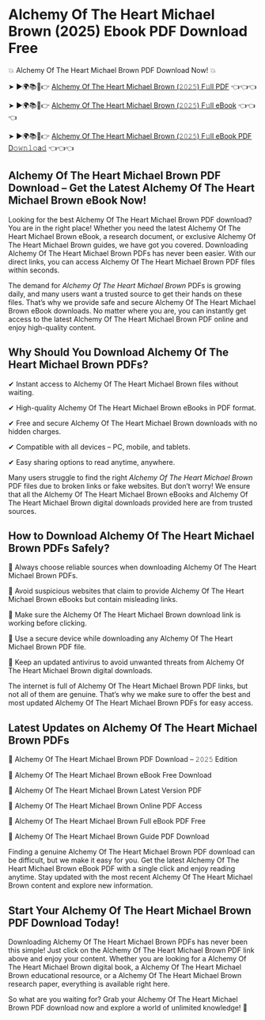 # Alchemy Of The Heart Michael Brown (2025) Ebook PDF Download Free

💥 Alchemy Of The Heart Michael Brown PDF Download Now! 💥

➤ ►🌍📚📱👉 [Alchemy Of The Heart Michael Brown (𝟸𝟶𝟸𝟻) F𝚞ll PDF](https://getpdf.xyz/alchemy-of-the-heart-michael-brown) 👈👈👈


➤ ►🌍📚📱👉 [Alchemy Of The Heart Michael Brown (𝟸𝟶𝟸𝟻) F𝚞ll eBook](https://getpdf.xyz/alchemy-of-the-heart-michael-brown) 👈👈👈


➤ ►🌍📚📱👉 [Alchemy Of The Heart Michael Brown (𝟸𝟶𝟸𝟻) F𝚞ll eBook PDF D𝚘𝚠𝚗𝚕𝚘a𝚍](https://getpdf.xyz/alchemy-of-the-heart-michael-brown) 👈👈👈


## Alchemy Of The Heart Michael Brown PDF Download – Get the Latest Alchemy Of The Heart Michael Brown eBook Now!

Looking for the best Alchemy Of The Heart Michael Brown PDF download? You are in the right place! Whether you need the latest Alchemy Of The Heart Michael Brown eBook, a research document, or exclusive Alchemy Of The Heart Michael Brown guides, we have got you covered. Downloading Alchemy Of The Heart Michael Brown PDFs has never been easier. With our direct links, you can access Alchemy Of The Heart Michael Brown PDF files within seconds.

The demand for *Alchemy Of The Heart Michael Brown* PDFs is growing daily, and many users want a trusted source to get their hands on these files. That’s why we provide safe and secure Alchemy Of The Heart Michael Brown eBook downloads. No matter where you are, you can instantly get access to the latest Alchemy Of The Heart Michael Brown PDF online and enjoy high-quality content.

## Why Should You Download Alchemy Of The Heart Michael Brown PDFs?

✔ Instant access to Alchemy Of The Heart Michael Brown files without waiting.

✔ High-quality Alchemy Of The Heart Michael Brown eBooks in PDF format.

✔ Free and secure Alchemy Of The Heart Michael Brown downloads with no hidden charges.

✔ Compatible with all devices – PC, mobile, and tablets.

✔ Easy sharing options to read anytime, anywhere.

Many users struggle to find the right *Alchemy Of The Heart Michael Brown* PDF files due to broken links or fake websites. But don’t worry! We ensure that all the Alchemy Of The Heart Michael Brown eBooks and Alchemy Of The Heart Michael Brown digital downloads provided here are from trusted sources.

## How to Download Alchemy Of The Heart Michael Brown PDFs Safely?

📌 Always choose reliable sources when downloading Alchemy Of The Heart Michael Brown PDFs.

📌 Avoid suspicious websites that claim to provide Alchemy Of The Heart Michael Brown eBooks but contain misleading links.

📌 Make sure the Alchemy Of The Heart Michael Brown download link is working before clicking.

📌 Use a secure device while downloading any Alchemy Of The Heart Michael Brown PDF file.

📌 Keep an updated antivirus to avoid unwanted threats from Alchemy Of The Heart Michael Brown digital downloads.

The internet is full of Alchemy Of The Heart Michael Brown PDF links, but not all of them are genuine. That’s why we make sure to offer the best and most updated Alchemy Of The Heart Michael Brown PDFs for easy access.

## Latest Updates on Alchemy Of The Heart Michael Brown PDFs

🔹 Alchemy Of The Heart Michael Brown PDF Download – 𝟸𝟶𝟸𝟻 Edition

🔹 Alchemy Of The Heart Michael Brown eBook Free Download

🔹 Alchemy Of The Heart Michael Brown Latest Version PDF

🔹 Alchemy Of The Heart Michael Brown Online PDF Access

🔹 Alchemy Of The Heart Michael Brown Full eBook PDF Free

🔹 Alchemy Of The Heart Michael Brown Guide PDF Download

Finding a genuine Alchemy Of The Heart Michael Brown PDF download can be difficult, but we make it easy for you. Get the latest Alchemy Of The Heart Michael Brown eBook PDF with a single click and enjoy reading anytime. Stay updated with the most recent Alchemy Of The Heart Michael Brown content and explore new information.

## Start Your Alchemy Of The Heart Michael Brown PDF Download Today!

Downloading Alchemy Of The Heart Michael Brown PDFs has never been this simple! Just click on the Alchemy Of The Heart Michael Brown PDF link above and enjoy your content. Whether you are looking for a Alchemy Of The Heart Michael Brown digital book, a Alchemy Of The Heart Michael Brown educational resource, or a Alchemy Of The Heart Michael Brown research paper, everything is available right here.

So what are you waiting for? Grab your Alchemy Of The Heart Michael Brown PDF download now and explore a world of unlimited knowledge! 🚀
